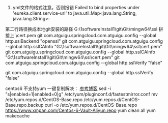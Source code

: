 1. yml文件的格式注意。否则报错
Failed to bind properties under 'eureka.client.service-url' 
to java.util.Map<java.lang.String, java.lang.String>:

第二行路径换成本地git安装的路径  G:\1softwareInstall1\git\Git\mingw64\ssl 拼接上 \cert.pem
git com.atguigu.springcloud.com.atguigu.config --global http.sslBackend "openssl"
git com.atguigu.springcloud.com.atguigu.config --global http.sslCAInfo "G:\1softwareInstall1\git\Git\mingw64\ssl\cert.pem"
git com.atguigu.springcloud.com.atguigu.config --global http.sslCAInfo "G:\1softwareInstall1\git\Git\mingw64\ssl\cert.pem"
git com.atguigu.springcloud.com.atguigu.config --global http.sslVerify "false"

git com.atguigu.springcloud.com.atguigu.config --global http.sslVerify "false"

centos6 不支持yum 一键复制解决：
[参考博客](https://www.xmpan.com/944.html)
sed -i "s|enabled=1|enabled=0|g" /etc/yum/pluginconf.d/fastestmirror.conf
mv /etc/yum.repos.d/CentOS-Base.repo /etc/yum.repos.d/CentOS-Base.repo.backup
curl -o /etc/yum.repos.d/CentOS-Base.repo https://www.xmpan.com/Centos-6-Vault-Aliyun.repo
yum clean all
yum makecache

